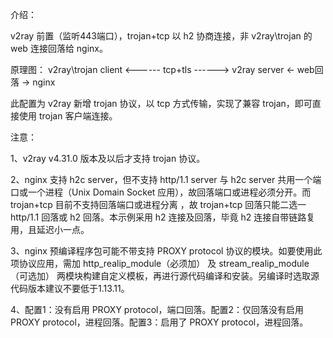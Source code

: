 介绍：

v2ray 前置（监听443端口），trojan+tcp 以 h2 协商连接，非 v2ray\trojan 的 web 连接回落给 nginx。

原理图： v2ray\trojan client <------ tcp+tls ------> v2ray server <- web回落 -> nginx

此配置为 v2ray 新增 trojan 协议，以 tcp 方式传输，实现了兼容 trojan，即可直接使用 trojan 客户端连接。

注意：

1、v2ray v4.31.0 版本及以后才支持 trojan 协议。

2、nginx 支持 h2c server，但不支持 http/1.1 server 与 h2c server 共用一个端口或一个进程（Unix Domain Socket 应用），故回落端口或进程必须分开。而 trojan+tcp 目前不支持回落端口或进程分离 ，故 trojan+tcp 回落只能二选一 http/1.1 回落或 h2 回落。本示例采用 h2 连接及回落，毕竟 h2 连接自带链路复用，且延迟小一点。

3、nginx 预编译程序包可能不带支持 PROXY protocol 协议的模块。如要使用此项协议应用，需加 http_realip_module（必须加） 及 stream_realip_module（可选加） 两模块构建自定义模板，再进行源代码编译和安装。另编译时选取源代码版本建议不要低于1.13.11。

4、配置1：没有启用 PROXY protocol，端口回落。配置2：仅回落没有启用 PROXY protocol，进程回落。配置3：启用了 PROXY protocol，进程回落。
